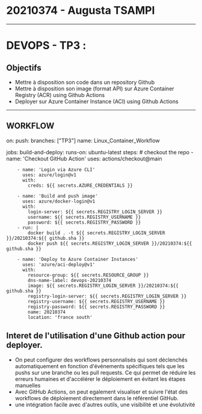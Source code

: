 # 20210374 - Augusta TSAMPI 
---------------------------------------------------------------

# DEVOPS - TP3 :

## Objectifs
- Mettre à disposition son code dans un repository Github
- Mettre à disposition son image (format API) sur Azure Container Registry (ACR) using
Github Actions
- Deployer sur Azure Container Instance (ACI) using Github Actions
---------------------------------------------------------------

## WORKFLOW
  
on: 
  push:
    branches: ["TP3"]
name: Linux_Container_Workflow

jobs:
    build-and-deploy:
        runs-on: ubuntu-latest
        steps:
        # checkout the repo
        - name: 'Checkout GitHub Action'
          uses: actions/checkout@main
          
        - name: 'Login via Azure CLI'
          uses: azure/login@v1
          with:
            creds: ${{ secrets.AZURE_CREDENTIALS }}
        
        - name: 'Build and push image'
          uses: azure/docker-login@v1
          with:
            login-server: ${{ secrets.REGISTRY_LOGIN_SERVER }}
            username: ${{ secrets.REGISTRY_USERNAME }}
            password: ${{ secrets.REGISTRY_PASSWORD }}
        - run: |
            docker build . -t ${{ secrets.REGISTRY_LOGIN_SERVER }}/20210374:${{ github.sha }}
            docker push ${{ secrets.REGISTRY_LOGIN_SERVER }}/20210374:${{ github.sha }}

        - name: 'Deploy to Azure Container Instances'
          uses: 'azure/aci-deploy@v1'
          with:
            resource-group: ${{ secrets.RESOURCE_GROUP }}
            dns-name-label: devops-20210374
            image: ${{ secrets.REGISTRY_LOGIN_SERVER }}/20210374:${{ github.sha }}
            registry-login-server: ${{ secrets.REGISTRY_LOGIN_SERVER }}
            registry-username: ${{ secrets.REGISTRY_USERNAME }}
            registry-password: ${{ secrets.REGISTRY_PASSWORD }}
            name: 20210374
            location: 'france south'


## Interet de l'utilisation d'une Github action pour deployer.
- On peut configurer des workflows personnalisés qui sont déclenchés automatiquement en fonction d'événements spécifiques tels que les pushs sur une branche ou les pull requests. Ce qui permet de réduire les erreurs humaines et d'accélérer le déploiement en évitant les étapes manuelles
- Avec GitHub Actions, on peut egalement visualiser et suivre l'état des workflows de déploiement directement dans le référentiel GitHub.
- une intégration facile avec d'autres outils, une visibilité et une évolutivité 



